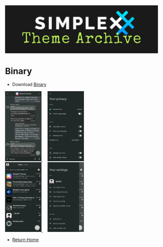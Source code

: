 ![SxC Theme Archive Banner](../resources/SxC_themeBanner06.jpg)

# Binary

* Download [Binary](../themes/SxC_binary.theme)

<a href="../screenshots/SxC_binary01.jpg" target="_blank">
	<img src="../screenshots/SxC_binary01.jpg" width="120">
</a>&nbsp;&nbsp;&nbsp;
<a href="../screenshots/SxC_binary02.jpg" target="_blank">
	<img src="../screenshots/SxC_binary02.jpg" width="120">
</a>
<br>
<a href="../screenshots/SxC_binary03.jpg" target="_blank">
	<img src="../screenshots/SxC_binary03.jpg" width="120">
</a>&nbsp;&nbsp;&nbsp;
<a href="../screenshots/SxC_binary04.jpg" target="_blank">
	<img src="../screenshots/SxC_binary04.jpg" width="120">
</a>

* [Return Home](../)
